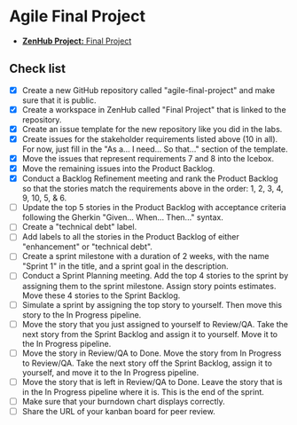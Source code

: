 # Agile Final Project
* [**ZenHub Project:** Final Project](https://app.zenhub.com/workspaces/final-project-6253c07a48fd5400182e9362/board)

## Check list
- [X] Create a new GitHub repository called "agile-final-project" and make sure that it is public. 
- [X] Create a workspace in ZenHub called "Final Project" that is linked to the repository. 
- [X] Create an issue template for the new repository like you did in the labs. 
- [X] Create issues for the stakeholder requirements listed above (10 in all). For now, just fill in the "As a... I need... So that..." section of the template. 
- [X] Move the issues that represent requirements 7 and 8 into the Icebox. 
- [X] Move the remaining issues into the Product Backlog. 
- [X] Conduct a Backlog Refinement meeting and rank the Product Backlog so that the stories match the requirements above in the order: 1, 2, 3, 4, 9, 10, 5, & 6. 
- [ ] Update the top 5 stories in the Product Backlog with acceptance criteria following the Gherkin "Given... When... Then..." syntax. 
- [ ] Create a "technical debt" label. 
- [ ] Add labels to all the stories in the Product Backlog of either "enhancement" or "technical debt". 
- [ ] Create a sprint milestone with a duration of 2 weeks, with the name "Sprint 1" in the title, and a sprint goal in the description. 
- [ ] Conduct a Sprint Planning meeting. Add the top 4 stories to the sprint by assigning them to the sprint milestone. Assign story points estimates.  Move these 4 stories to the Sprint Backlog. 
- [ ] Simulate a sprint by assigning the top story to yourself. Then move this story to the In Progress pipeline. 
- [ ] Move the story that you just assigned to yourself to Review/QA. Take the next story from the Sprint Backlog and assign it to yourself.  Move it to the In Progress pipeline. 
- [ ] Move the story in Review/QA to Done. Move the story from In Progress to Review/QA. Take the next story off the Sprint Backlog, assign it to yourself, and move it to the In Progress pipeline. 
- [ ] Move the story that is left in Review/QA to Done. Leave the story that is in the In Progress pipeline where it is. This is the end of the sprint. 
- [ ] Make sure that your burndown chart displays correctly.
- [ ] Share the URL of your kanban board for peer review. 
